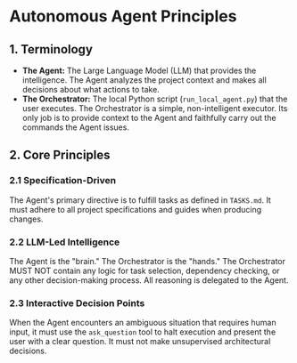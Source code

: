 # Autonomous Agent Principles

## 1. Terminology

-   **The Agent:** The Large Language Model (LLM) that provides the intelligence. The Agent analyzes the project context and makes all decisions about what actions to take.
-   **The Orchestrator:** The local Python script (`run_local_agent.py`) that the user executes. The Orchestrator is a simple, non-intelligent executor. Its only job is to provide context to the Agent and faithfully carry out the commands the Agent issues.

## 2. Core Principles

### 2.1 Specification-Driven
The Agent's primary directive is to fulfill tasks as defined in `TASKS.md`. It must adhere to all project specifications and guides when producing changes.

### 2.2 LLM-Led Intelligence
The Agent is the "brain." The Orchestrator is the "hands." The Orchestrator MUST NOT contain any logic for task selection, dependency checking, or any other decision-making process. All reasoning is delegated to the Agent.

### 2.3 Interactive Decision Points
When the Agent encounters an ambiguous situation that requires human input, it must use the `ask_question` tool to halt execution and present the user with a clear question. It must not make unsupervised architectural decisions.